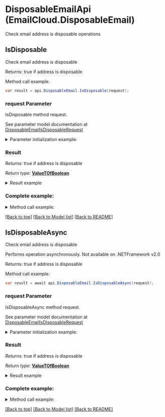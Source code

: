 # DisposableEmailApi (EmailCloud.DisposableEmail)

Check email address is disposable operations

<a name="IsDisposable"></a>
## IsDisposable

Check email address is disposable             

Returns: true if address is disposable

Method call example:
```csharp
var result = api.DisposableEmail.IsDisposable(request);
```

### request Parameter

IsDisposable method request.

See parameter model documentation at [DisposableEmailIsDisposableRequest](DisposableEmailIsDisposableRequest.md)

<details>
    <summary>Parameter initialization example:</summary>

```csharp
var request = new DisposableEmailIsDisposableRequest
{ 
    Address = "example@mailcatch.com"
};
```

</details>

### Result

*Returns:* true if address is disposable

*Return type:* [**ValueTOfBoolean**](ValueTOfBoolean.md)

<details>
    <summary>Result example</summary>

```csharp
result = ;
```

</details>

### Complete example:

<details>
    <summary>Method call example:</summary>

```csharp
var api = new EmailCloud(appKey, appSid);

// Prepare parameters:
var request = new DisposableEmailIsDisposableRequest
{ 
    Address = "example@mailcatch.com"
};

// Call method:
var result = api.DisposableEmail.IsDisposable(request);

// Result example:
result = ;
```

</details>

[[Back to top]](#) [[Back to Model list]](Models.md) [[Back to README]](README.md)

<a name="IsDisposableAsync"></a>
## IsDisposableAsync

Check email address is disposable             

Performs operation asynchronously. Not available on .NETFramework v2.0

Returns: true if address is disposable

Method call example:
```csharp
var result = await api.DisposableEmail.IsDisposableAsync(request);
```

### request Parameter

IsDisposableAsync method request.

See parameter model documentation at [DisposableEmailIsDisposableRequest](DisposableEmailIsDisposableRequest.md)

<details>
    <summary>Parameter initialization example:</summary>

```csharp
var request = new DisposableEmailIsDisposableRequest
{ 
    Address = "example@mailcatch.com"
};
```

</details>

### Result

*Returns:* true if address is disposable

*Return type:* [**ValueTOfBoolean**](ValueTOfBoolean.md)

<details>
    <summary>Result example</summary>

```csharp
result = ;
```

</details>

### Complete example:

<details>
    <summary>Method call example:</summary>

```csharp
var api = new EmailCloud(appKey, appSid);

// Prepare parameters:
var request = new DisposableEmailIsDisposableRequest
{ 
    Address = "example@mailcatch.com"
};

// Call method:
var result = await api.DisposableEmail.IsDisposableAsync(request);

// Result example:
result = ;
```

</details>

[[Back to top]](#) [[Back to Model list]](Models.md) [[Back to README]](README.md)
